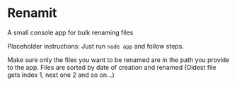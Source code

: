 # Renamit
A small console app for bulk renaming files

Placeholder instructions:
Just run ``node app`` and follow steps.

Make sure only the files you want to be renamed are in the path you provide to the app.
Files are sorted by date of creation and renamed (Oldest file gets index 1, next one 2 and so on...)
